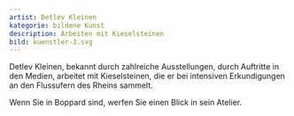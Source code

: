 ```yaml
---
artist: Detlev Kleinen
kategorie: bildene Kunst
description: Arbeiten mit Kieselsteinen
bild: kuenstler-3.svg
---
```


Detlev Kleinen, bekannt durch zahlreiche Ausstellungen, durch Auftritte in den Medien, arbeitet mit Kieselsteinen, die er bei intensiven Erkundigungen an den
Flussufern des Rheins sammelt.

Wenn Sie in Boppard sind, werfen Sie einen Blick in sein
Atelier.

